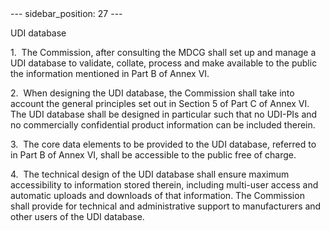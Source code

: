 
<meta data-rh="true" name="docsearch:language" content="en">
<meta data-rh="true" name="docsearch:version" content="current">
<meta data-rh="true" name="docsearch:docusaurus_tag" content="docs-default-current">
        ---
sidebar_position: 27
---
           <p class="stitle-article-norm">UDI database</p>
   <p class="norm">1.&nbsp;&nbsp;The Commission, after consulting the 
MDCG shall set up and manage a UDI database to validate, collate, 
process and make available to the public the information mentioned in 
Part B of Annex&nbsp;VI.</p>
   <p class="norm">2.&nbsp;&nbsp;When designing the UDI database, the 
Commission shall take into account the general principles set out in 
Section&nbsp;5 of Part C of Annex&nbsp;VI. The UDI database shall be 
designed in particular such that no UDI-PIs and no commercially 
confidential product information can be included therein.</p>
   <p class="norm">3.&nbsp;&nbsp;The core data elements to be provided 
to the UDI database, referred to in Part&nbsp;B of Annex&nbsp;VI, shall 
be accessible to the public free of charge.</p>
   <p class="norm">4.&nbsp;&nbsp;The technical design of the UDI 
database shall ensure maximum accessibility to information stored 
therein, including multi-user access and automatic uploads and downloads
 of that information. The Commission shall provide for technical and 
administrative support to manufacturers and other users of the UDI 
database.</p>